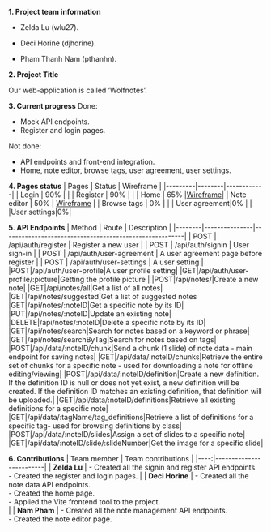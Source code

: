 **1. Project team information**

- Zelda Lu (wlu27).

  

- Deci Horine (djhorine).

  

- Pham Thanh Nam (pthanhn).

**2. Project Title**

  

Our web-application is called ‘Wolfnotes’.

**3. Current progress**
Done:

 - Mock API endpoints.
  - Register and login pages.

Not done:
- API endpoints and front-end integration.
- Home, note editor, browse tags, user agreement, user settings.

**4. Pages status**
| Pages   | Status | Wireframe  |
|---------|--------|------------|
| Login   |  90%  |   |
| Register |  90%   |            |
| Home   |  65%  |[Wireframe](https://github.ncsu.edu/engr-csc342/csc342-2023Fall-GroupV/blob/main/Proposal/Wireframes/home.png?raw=true)|
| Note editor |   50%   | [Wireframe](https://github.ncsu.edu/engr-csc342/csc342-2023Fall-GroupV/blob/main/Proposal/Wireframes/notes.png)  |
| Browse tags | 0%    |            |
| User agreement|0%     |  |
|User settings|0%|

**5. API Endpoints**
| Method | Route         | Description                                            |
|--------|---------------|--------------------------------------------------------|
| POST   | /api/auth/register        | Register a new user                         |
| POST   | /api/auth/signin     | User sign-in |
| POST    | /api/auth/user-agreement        | A user agreement page before register    |
|  POST   | /api/auth/user-settings | A user setting                              |
|POST|/api/auth/user-profile|A user profile setting|
|GET|/api/auth/user-profile/:picture|Getting the profile picture |
|POST|/api/notes/|Create a new note|
|GET|/api/notes/all|Get a list of all notes|
|GET|/api/notes/suggested|Get a list of suggested notes
|GET|/api/notes/:noteID|Get a specific note by its ID|
|PUT|/api/notes/:noteID|Update an existing note|
|DELETE|/api/notes/:noteID|Delete a specific note by its ID|
|GET|/api/notes/search|Search for notes based on a keyword or phrase|
|GET|/api/notes/searchByTag|Search for notes based on tags|
|POST|/api/data/:noteID/chunk|Send a chunk (1 slide) of note data - main endpoint for saving notes|
|GET|/api/data/:noteID/chunks|Retrieve the entire set of chunks for a specific note - used for downloading a note for offline editing/viewing|
|POST|/api/data/:noteID/definition|Create a new definition. If the definition ID is null or does not yet exist, a new definition will be created. If the definition ID matches an existing definition, that definition will be uploaded.|
|GET|/api/data/:noteID/definitions|Retrieve all existing definitions for a specific note|
|GET|/api/data/:tagName/tag_definitions|Retrieve a list of definitions for a specific tag- used for browsing definitions by class|
|POST|/api/data/:noteID/slides|Assign a set of slides to a specific note|
|GET|/api/data/:noteID/slide/:slideNumber|Get the image for a specific slide|

**6. Contributions**
| Team member | Team contributions                 |
|----:|-------------------------|
|  **Zelda Lu**  | -   Created all the signin and register API endpoints. <br />-   Created the register and login pages. |
|  **Deci Horine**  | -   Created all the note data API endpoints.<br />-   Created the home page.<br />- Applied the Vite frontend tool to the project.<br />    |
|  **Nam Pham** | -   Created all the note management API endpoints.<br />-   Created the note editor page.<br />

